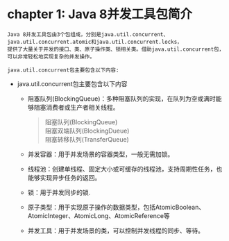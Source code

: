# chapter 1: Java 8并发工具包简介   
    Java 8并发工具包由3个包组成，分别是java.util.concurrent、java.util.concurrent.atomic和java.util.concurrent.locks，
    提供了大量关于并发的接口、类、原子操作类、锁相关类。借助java.util.concurrent包，可以非常轻松地实现复杂的并发操作。
    
    java.util.concurrent包主要包含以下内容:
        
  - java.util.concurrent包主要包含以下内容
    - 阻塞队列(BlockingQueue)：多种阻塞队列的实现，在队列为空或满时能够阻塞消费者或生产者相关线程。  
     
      > 阻塞队列(BlockingQueue)   
       阻塞双端队列(BlockingDueue)   
       阻塞转移队列(TransferQueue)  
    - 并发容器：用于并发场景的容器类型，一般无需加锁。   
    - 线程池：创建单线程、固定大小或可缓存的线程池，支持周期性任务，也能够实现异步任务的返回。 
    - 锁：用于并发同步的锁.  
    - 原子类型：用于实现原子操作的数据类型，包括AtomicBoolean、AtomicInteger、AtomicLong、AtomicReference等 
    - 并发工具：用于并发场景的类，可以控制并发线程的同步、等待。